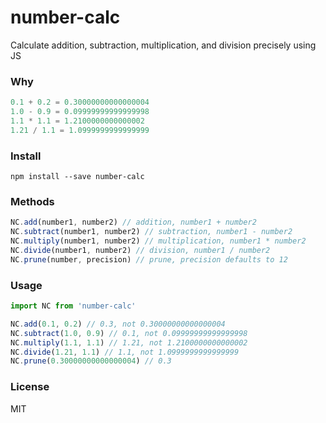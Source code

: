 # number-calc

Calculate addition, subtraction, multiplication, and division precisely using JS

### Why

```js
0.1 + 0.2 = 0.30000000000000004
1.0 - 0.9 = 0.09999999999999998
1.1 * 1.1 = 1.2100000000000002
1.21 / 1.1 = 1.0999999999999999
```

### Install

```
npm install --save number-calc
```

### Methods

```js
NC.add(number1, number2) // addition, number1 + number2
NC.subtract(number1, number2) // subtraction, number1 - number2
NC.multiply(number1, number2) // multiplication, number1 * number2
NC.divide(number1, number2) // division, number1 / number2
NC.prune(number, precision) // prune, precision defaults to 12
```

### Usage

```js
import NC from 'number-calc'

NC.add(0.1, 0.2) // 0.3, not 0.30000000000000004
NC.subtract(1.0, 0.9) // 0.1, not 0.09999999999999998
NC.multiply(1.1, 1.1) // 1.21, not 1.2100000000000002
NC.divide(1.21, 1.1) // 1.1, not 1.0999999999999999
NC.prune(0.30000000000000004) // 0.3
```

### License

MIT
